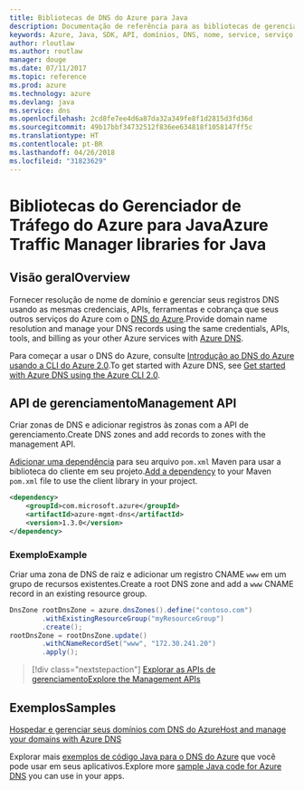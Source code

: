 ```yaml
---
title: Bibliotecas de DNS do Azure para Java
description: Documentação de referência para as bibliotecas de gerenciamento de Java de DNS do Azure
keywords: Azure, Java, SDK, API, domínios, DNS, nome, service, serviço de nome de domínio
author: rloutlaw
ms.author: routlaw
manager: douge
ms.date: 07/11/2017
ms.topic: reference
ms.prod: azure
ms.technology: azure
ms.devlang: java
ms.service: dns
ms.openlocfilehash: 2cd8fe7ee4d6a87da32a349fe8f1d2815d3fd36d
ms.sourcegitcommit: 49b17bbf34732512f836ee634818f1058147ff5c
ms.translationtype: HT
ms.contentlocale: pt-BR
ms.lasthandoff: 04/26/2018
ms.locfileid: "31823629"
---
```

# <a name="azure-traffic-manager-libraries-for-java"></a><span data-ttu-id="be215-104">Bibliotecas do Gerenciador de Tráfego do Azure para Java</span><span class="sxs-lookup"><span data-stu-id="be215-104">Azure Traffic Manager libraries for Java</span></span>

## <a name="overview"></a><span data-ttu-id="be215-105">Visão geral</span><span class="sxs-lookup"><span data-stu-id="be215-105">Overview</span></span>

<span data-ttu-id="be215-106">Fornecer resolução de nome de domínio e gerenciar seus registros DNS usando as mesmas credenciais, APIs, ferramentas e cobrança que seus outros serviços do Azure com o [DNS do Azure](/azure/dns/dns-overview).</span><span class="sxs-lookup"><span data-stu-id="be215-106">Provide domain name resolution and manage your DNS records using the same credentials, APIs, tools, and billing as your other Azure services with [Azure DNS](/azure/dns/dns-overview).</span></span>

<span data-ttu-id="be215-107">Para começar a usar o DNS do Azure, consulte [Introdução ao DNS do Azure usando a CLI do Azure 2.0](/azure/dns/dns-getstarted-cli).</span><span class="sxs-lookup"><span data-stu-id="be215-107">To get started with Azure DNS, see [Get started with Azure DNS using the Azure CLI 2.0](/azure/dns/dns-getstarted-cli).</span></span>

## <a name="management-api"></a><span data-ttu-id="be215-108">API de gerenciamento</span><span class="sxs-lookup"><span data-stu-id="be215-108">Management API</span></span>

<span data-ttu-id="be215-109">Criar zonas de DNS e adicionar registros às zonas com a API de gerenciamento.</span><span class="sxs-lookup"><span data-stu-id="be215-109">Create DNS zones and add records to zones with the management API.</span></span>

<span data-ttu-id="be215-110">[Adicionar uma dependência](https://maven.apache.org/guides/getting-started/index.html#How_do_I_use_external_dependencies) para seu arquivo `pom.xml` Maven para usar a biblioteca do cliente em seu projeto.</span><span class="sxs-lookup"><span data-stu-id="be215-110">[Add a dependency](https://maven.apache.org/guides/getting-started/index.html#How_do_I_use_external_dependencies) to your Maven `pom.xml` file to use the client library in your project.</span></span>

```XML
<dependency>
    <groupId>com.microsoft.azure</groupId>
    <artifactId>azure-mgmt-dns</artifactId>
    <version>1.3.0</version>
</dependency>
```   

### <a name="example"></a><span data-ttu-id="be215-111">Exemplo</span><span class="sxs-lookup"><span data-stu-id="be215-111">Example</span></span>

<span data-ttu-id="be215-112">Criar uma zona de DNS de raiz e adicionar um registro CNAME `www` em um grupo de recursos existentes.</span><span class="sxs-lookup"><span data-stu-id="be215-112">Create a root DNS zone and add a `www` CNAME record in an existing resource group.</span></span>

```java
DnsZone rootDnsZone = azure.dnsZones().define("contoso.com")
        .withExistingResourceGroup("myResourceGroup")
        .create();
rootDnsZone = rootDnsZone.update()
        .withCNameRecordSet("www", "172.30.241.20")
        .apply();
```

> [!div class="nextstepaction"]
> [<span data-ttu-id="be215-113">Explorar as APIs de gerenciamento</span><span class="sxs-lookup"><span data-stu-id="be215-113">Explore the Management APIs</span></span>](/java/api/overview/azure/dns/management)

## <a name="samples"></a><span data-ttu-id="be215-114">Exemplos</span><span class="sxs-lookup"><span data-stu-id="be215-114">Samples</span></span>

[<span data-ttu-id="be215-115">Hospedar e gerenciar seus domínios com DNS do Azure</span><span class="sxs-lookup"><span data-stu-id="be215-115">Host and manage your domains with Azure DNS</span></span>](https://github.com/Azure-Samples/dns-java-host-and-manage-your-domains)

<span data-ttu-id="be215-116">Explorar mais [exemplos de código Java para o DNS do Azure](https://azure.microsoft.com/resources/samples/?platform=java&term=dns) que você pode usar em seus aplicativos.</span><span class="sxs-lookup"><span data-stu-id="be215-116">Explore more [sample Java code for Azure DNS](https://azure.microsoft.com/resources/samples/?platform=java&term=dns) you can use in your apps.</span></span>

<!---Loc Comment: Please, refer to conversation section to check the issue. Thanks.--->

